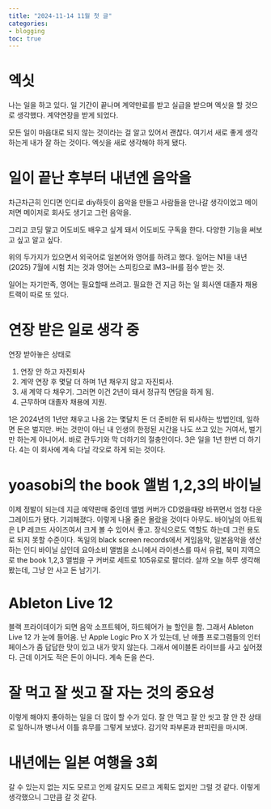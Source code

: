 ```yaml
---
title: "2024-11-14 11월 첫 글"
categories:
- blogging
toc: true
---
```


엑싯
=

나는 일을 하고 있다.
일 기간이 끝나며 계약만료를 받고 실급을 받으며 엑싯을 할 것으로 생각했다.
계약연장을 받게 되었다.

모든 일이 마음대로 되지 않는 것이라는 걸 알고 있어서 괜찮다.
여기서 새로 좋게 생각하는게 내가 잘 하는 것이다.
엑싯을 새로 생각해야 하게 됐다.


일이 끝난 후부터 내년엔 음악을
=

차근차근히 인디면 인디로 diy하듯이 음악을 만들고 사람들을 만나갈 생각이었고
메이저면 메이저로 회사도 생기고 그런 음악을.

그리고 코딩 말고 어도비도 배우고 싶게 돼서 어도비도 구독을 한다.
다양한 기능을 써보고 싶고 알고 싶다.

위의 두가지가 있으면서 외국어로 일본어와 영어를 하려고 했다.
일어는 N1을 내년(2025) 7월에 시험 치는 것과
영어는 스피킹으로 IM3~IH를 점수 받는 것.

일어는 자기만족, 영어는 필요할때 쓰려고.
필요한 건 지금 하는 일 회사엔 대졸자 채용 트랙이 따로 또 있다.


연장 받은 일로 생각 중
=

연장 받아놓은 상태로

1. 연장 안 하고 자진퇴사
2. 계약 연장 후 몇달 더 하며 1년 채우지 않고 자진퇴사.
3. 새 계약 다 채우기. 그러면 이건 2년이 돼서 정규직 면담을 하게 됨.
4. 근무하며 대졸자 채용에 지원.

1은 2024년의 1년만 채우고 나옴
2는 몇달치 돈 더 준비한 뒤 퇴사하는 방법인데, 일하면 돈은 벌지만. 버는 것만이 아닌 내 인생의 한정된 시간을 나도 쓰고 있는 거여서, 벌기만 하는게 아니어서. 바로 관두기와 막 더하기의 절충안이다.
3은 일을 1년 한번 더 하기다.
4는 이 회사에 계속 다닐 각오로 하게 되는 것이다.



yoasobi의 the book 앨범 1,2,3의 바이닐
=

이제 정발이 되는데 지금 예약판매 중인데 앨범 커버가 CD였을때랑 바뀌면서 엄청 다운그레이드가 됐다. 기괴해졌다.
이렇게 나올 줄은 몰랐을 것이다 아무도.
바이닐의 아트웍은 LP 레코드 사이즈여서 크게 볼 수 있어서 좋고. 장식으로도 역할도 하는데 그런 용도로 되지 못할 수준이다.
독일의 black screen records에서 게임음악, 일본음악을 생산하는 인디 바이닐 샵인데 요아소비 앨범을 소니에서 라이센스를 따서 유럽, 북미 지역으로 the book 1,2,3 앨범을 구 커버로 세트로 105유로로 팔더라.
살까 오늘 하루 생각해봤는데, 그냥 안 사고 돈 남기기.


Ableton Live 12
=

블랙 프라이데이가 되면 음악 소프트웨어, 하드웨어가 늘 할인을 함.
그래서 Ableton Live 12 가 눈에 들어옴.
난 Apple Logic Pro X 가 있는데, 난 애플 프로그램들의 인터페이스가 좀 답답한 맛이 있고 내가 맞지 않는다. 그래서 에이블톤 라이브를 사고 싶어졌다.
근데 이거도 적은 돈이 아니다. 계속 돈을 쓴다.


잘 먹고 잘 씻고 잘 자는 것의 중요성
=

이렇게 해야지
좋아하는 일을 더 많이 할 수가 있다.
잘 안 먹고 잘 안 씻고 잘 안 잔 상태로 일하니까
병나서 이틀 휴무를 그렇게 보냈다. 감기약 파부론과 판피린을 마시며.


내년에는 일본 여행을 3회
=

갈 수 있는지 없는 지도 모르고 언제 갈지도 모르고 계획도 없지만
그럴 것 같다. 이렇게 생각했으니 그만큼 갈 것 같다.
